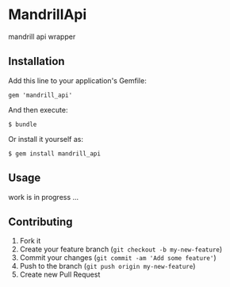 # MandrillApi

mandrill api wrapper

## Installation

Add this line to your application's Gemfile:

    gem 'mandrill_api'

And then execute:

    $ bundle

Or install it yourself as:

    $ gem install mandrill_api

## Usage

work is in progress ...

## Contributing

1. Fork it
2. Create your feature branch (`git checkout -b my-new-feature`)
3. Commit your changes (`git commit -am 'Add some feature'`)
4. Push to the branch (`git push origin my-new-feature`)
5. Create new Pull Request
